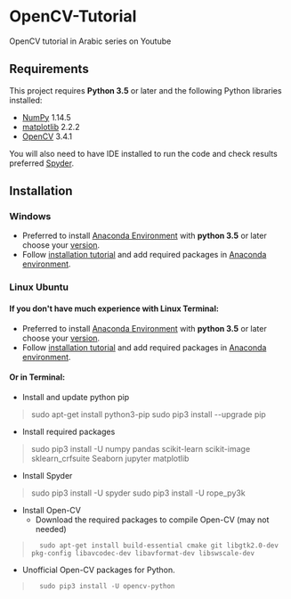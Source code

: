 # OpenCV-Tutorial
OpenCV tutorial in Arabic series on Youtube 
## Requirements
This project requires **Python 3.5** or later and the following Python libraries installed:

- [NumPy](http://www.numpy.org/) 1.14.5
- [matplotlib](http://matplotlib.org/) 2.2.2
- [OpenCV](https://opencv-python-tutroals.readthedocs.io/en/latest/index.html#) 3.4.1

You will also need to have IDE installed to run the code and check results preferred [Spyder](https://www.spyder-ide.org/).

## Installation
### Windows
 * Preferred to install [Anaconda Environment](https://www.anaconda.com/download/#windows) with **python 3.5** or later choose your [version](https://docs.anaconda.com/anaconda/packages/pkg-docs/).
 * Follow [installation tutorial](https://docs.anaconda.com/anaconda/navigator/) and add required packages in [Anaconda environment](https://docs.anaconda.com/anaconda/navigator/tutorials/manage-packages/).
### Linux Ubuntu
#### If you don't have much experience with Linux Terminal:
 * Preferred to install [Anaconda Environment](https://www.anaconda.com/download/#windows) with **python 3.5** or later choose your [version](https://docs.anaconda.com/anaconda/packages/pkg-docs/).
 * Follow [installation tutorial](https://docs.anaconda.com/anaconda/navigator/) and add required packages in [Anaconda environment](https://docs.anaconda.com/anaconda/navigator/tutorials/manage-packages/).
#### Or in Terminal:
 * Install and update python pip

>   sudo apt-get install python3-pip
>   sudo pip3 install --upgrade pip
    
 * Install required packages
 
>   sudo pip3 install -U numpy pandas scikit-learn scikit-image sklearn_crfsuite Seaborn jupyter matplotlib

 * Install Spyder
>   sudo pip3 install -U spyder
>   sudo pip3 install -U rope_py3k

 * Install Open-CV
   * Download the required packages to compile Open-CV (may not needed)
>       sudo apt-get install build-essential cmake git libgtk2.0-dev pkg-config libavcodec-dev libavformat-dev libswscale-dev

   * Unofficial Open-CV packages for Python.
>       sudo pip3 install -U opencv-python
